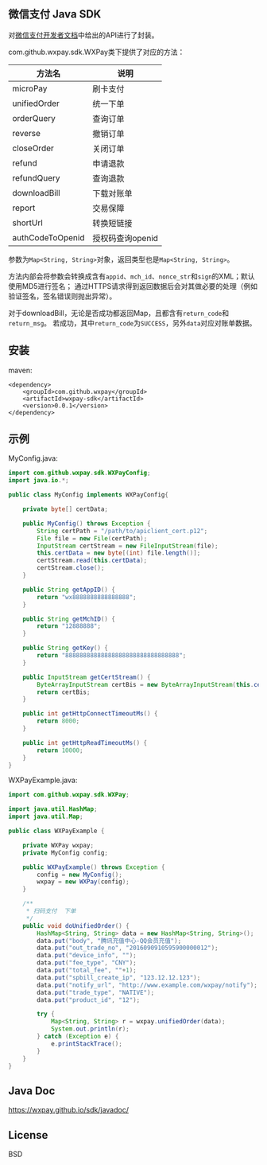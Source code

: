 微信支付 Java SDK
------

对[微信支付开发者文档](https://pay.weixin.qq.com/wiki/doc/api/index.html)中给出的API进行了封装。

com.github.wxpay.sdk.WXPay类下提供了对应的方法：

|方法名 | 说明 |
|--------|--------|
|microPay| 刷卡支付 |
|unifiedOrder | 统一下单|
|orderQuery | 查询订单 |
|reverse | 撤销订单 |
|closeOrder|关闭订单|
|refund|申请退款|
|refundQuery|查询退款|
|downloadBill|下载对账单|
|report|交易保障|
|shortUrl|转换短链接|
|authCodeToOpenid|授权码查询openid|

参数为`Map<String, String>`对象，返回类型也是`Map<String, String>`。

方法内部会将参数会转换成含有`appid`、`mch_id`、`nonce_str`和`sign`的XML；默认使用MD5进行签名；
通过HTTPS请求得到返回数据后会对其做必要的处理（例如验证签名，签名错误则抛出异常）。

对于downloadBill，无论是否成功都返回Map，且都含有`return_code`和`return_msg`。
若成功，其中`return_code`为`SUCCESS`，另外`data`对应对账单数据。


## 安装
maven:
```
<dependency>
    <groupId>com.github.wxpay</groupId>
    <artifactId>wxpay-sdk</artifactId>
    <version>0.0.1</version>
</dependency>
```

## 示例
MyConfig.java:
```java
import com.github.wxpay.sdk.WXPayConfig;
import java.io.*;

public class MyConfig implements WXPayConfig{

    private byte[] certData;

    public MyConfig() throws Exception {
        String certPath = "/path/to/apiclient_cert.p12";
        File file = new File(certPath);
        InputStream certStream = new FileInputStream(file);
        this.certData = new byte[(int) file.length()];
        certStream.read(this.certData);
        certStream.close();
    }

    public String getAppID() {
        return "wx8888888888888888";
    }

    public String getMchID() {
        return "12888888";
    }

    public String getKey() {
        return "88888888888888888888888888888888";
    }

    public InputStream getCertStream() {
        ByteArrayInputStream certBis = new ByteArrayInputStream(this.certData);
        return certBis;
    }

    public int getHttpConnectTimeoutMs() {
        return 8000;
    }

    public int getHttpReadTimeoutMs() {
        return 10000;
    }
}
```

WXPayExample.java:
```java
import com.github.wxpay.sdk.WXPay;

import java.util.HashMap;
import java.util.Map;

public class WXPayExample {

    private WXPay wxpay;
    private MyConfig config;

    public WXPayExample() throws Exception {
        config = new MyConfig();
        wxpay = new WXPay(config);
    }

    /**
     * 扫码支付  下单
     */
    public void doUnifiedOrder() {
        HashMap<String, String> data = new HashMap<String, String>();
        data.put("body", "腾讯充值中心-QQ会员充值");
        data.put("out_trade_no", "2016090910595900000012");
        data.put("device_info", "");
        data.put("fee_type", "CNY");
        data.put("total_fee", ""+1);
        data.put("spbill_create_ip", "123.12.12.123");
        data.put("notify_url", "http://www.example.com/wxpay/notify");
        data.put("trade_type", "NATIVE");
        data.put("product_id", "12");

        try {
            Map<String, String> r = wxpay.unifiedOrder(data);
            System.out.println(r);
        } catch (Exception e) {
            e.printStackTrace();
        }
    }
}
```

## Java Doc

https://wxpay.github.io/sdk/javadoc/

## License
BSD